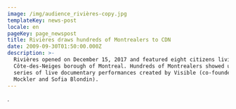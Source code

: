 ```yaml
---
image: /img/audience_rivières-copy.jpg
templateKey: news-post
locale: en
pageKey: page_newspost
title: Rivières draws hundreds of Montrealers to CDN
date: 2009-09-30T01:50:00.000Z
description: >-
  Rivières opened on December 15, 2017 and featured eight citizens living in the
  Côte-des-Neiges borough of Montreal. Hundreds of Montrealers showed up to this
  series of live documentary performances created by Visible (co-founded by
  Mockler and Sofia Blondin).
---
```

.
